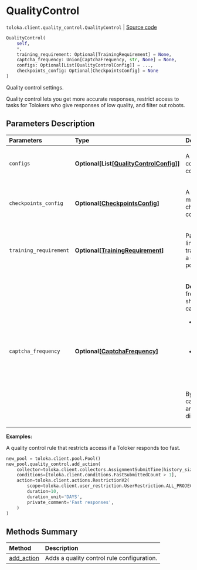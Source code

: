 # QualityControl
`toloka.client.quality_control.QualityControl` | [Source code](https://github.com/Toloka/toloka-kit/blob/v1.2.1/src/client/quality_control.py#L26)

```python
QualityControl(
    self,
    *,
    training_requirement: Optional[TrainingRequirement] = None,
    captcha_frequency: Union[CaptchaFrequency, str, None] = None,
    configs: Optional[List[QualityControlConfig]] = ...,
    checkpoints_config: Optional[CheckpointsConfig] = None
)
```

Quality control settings.


Quality control lets you get more accurate responses, restrict access to tasks for Tolokers who give responses of low quality, and filter out robots.

## Parameters Description

| Parameters | Type | Description |
| :----------| :----| :-----------|
`configs`|**Optional\[List\[[QualityControlConfig](toloka.client.quality_control.QualityControl.QualityControlConfig.md)\]\]**|<p>A list of quality control rules configurations.</p>
`checkpoints_config`|**Optional\[[CheckpointsConfig](toloka.client.quality_control.QualityControl.CheckpointsConfig.md)\]**|<p>A selective majority vote check configuration.</p>
`training_requirement`|**Optional\[[TrainingRequirement](toloka.client.quality_control.QualityControl.TrainingRequirement.md)\]**|<p>Parameters for linking a training pool to a general task pool.</p>
`captcha_frequency`|**Optional\[[CaptchaFrequency](toloka.client.quality_control.QualityControl.CaptchaFrequency.md)\]**|<p>**Deprecated.** A frequency of showing captchas.</p> <ul> <li>`LOW` — Show one for every 20 tasks.</li> <li>`MEDIUM`, `HIGH` — Show one for every 10 tasks.</li> </ul> <p>By default, captchas aren't displayed.</p>

**Examples:**

A quality control rule that restricts access if a Toloker responds too fast.

```python
new_pool = toloka.client.pool.Pool()
new_pool.quality_control.add_action(
    collector=toloka.client.collectors.AssignmentSubmitTime(history_size=5, fast_submit_threshold_seconds=20),
    conditions=[toloka.client.conditions.FastSubmittedCount > 1],
    action=toloka.client.actions.RestrictionV2(
        scope=toloka.client.user_restriction.UserRestriction.ALL_PROJECTS,
        duration=10,
        duration_unit='DAYS',
        private_comment='Fast responses',
    )
)
```
## Methods Summary

| Method | Description |
| :------| :-----------|
[add_action](toloka.client.quality_control.QualityControl.add_action.md)| Adds a quality control rule configuration.
